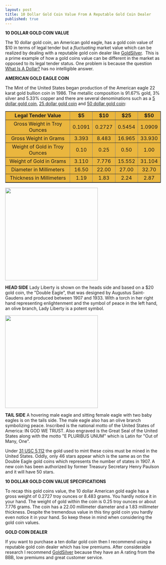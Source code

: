 ```yaml
---
layout: post
title: 10 Dollar Gold Coin Value From A Reputable Gold Coin Dealer
published: true
---
```

<p><strong>10 DOLLAR GOLD COIN VALUE</strong></p>
<p>The 10 dollar gold coin, an American gold eagle, has a gold coin value of $10 in terms of legal tender but a <em>fluctuating</em> market value which can be realized by dealing with a reputable gold coin dealer like <a title="10 dollar gold coin value" href="http://www.runtogold.com/10dollargoldcoinvalue" target="_blank">GoldSilver</a>.  This is a prime example of how a gold coins value can be different in the market as opposed to its legal tender status. One problem is because the question <a title="what is a dollar" href="http://www.runtogold.com/2009/05/define-the-dollar-or-else/" target="_blank">What Is A Dollar?</a> has no intelligible answer.</p>
<p><strong>AMERICAN GOLD EAGLE COIN</strong></p>
<p>The Mint of the United States began production of the American eagle 22 karat gold bullion coin in 1986. The metallic composition is 91.67% gold, 3% silver and 5.33% copper and there are several denominations such as a <a title="5 dollar gold coin value" href="http://www.runtogold.com/how-to-buy-gold-or-silver/5-dollar-gold-coin-value-gold-coin-dealer/" target="_blank">5 dollar gold coin</a>, <a title="25 dollar gold coin value" href="http://www.runtogold.com/how-to-buy-gold-or-silver/25-dollar-gold-coin-value-gold-coin-dealer/" target="_blank">25 dollar gold coin</a> and <a title="50 dollar gold coin value" href="http://www.runtogold.com/how-to-buy-gold-or-silver/50-dollar-gold-coin-value-gold-coin-dealer/" target="_blank">50 dollar gold coin</a>:</p>
<table style="background-color: #eab63e;" width="520" border="1" cellspacing="3" cellpadding="3">
<tbody>
<tr>
<td style="text-align: center;"><strong>Legal Tender Value</strong></td>
<td style="text-align: center;"><strong>$5</strong></td>
<td style="text-align: center;"><strong>$10</strong></td>
<td style="text-align: center;"><strong>$25</strong></td>
<td style="text-align: center;"><strong>$50</strong></td>
</tr>
<tr>
<td style="text-align: center;">Gross Weight in Troy Ounces</td>
<td style="text-align: center;">0.1091</td>
<td style="text-align: center;">0.2727</td>
<td style="text-align: center;">0.5454</td>
<td style="text-align: center;">1.0909</td>
</tr>
<tr>
<td style="text-align: center;">Gross Weight in Grams</td>
<td style="text-align: center;">3.393</td>
<td style="text-align: center;">8.483</td>
<td style="text-align: center;">16.965</td>
<td style="text-align: center;">33.930</td>
</tr>
<tr>
<td style="text-align: center;">Weight of Gold in Troy Ounces</td>
<td style="text-align: center;">0.10</td>
<td style="text-align: center;">0.25</td>
<td style="text-align: center;">0.50</td>
<td style="text-align: center;">1.00</td>
</tr>
<tr>
<td style="text-align: center;">Weight of Gold in Grams</td>
<td style="text-align: center;">3.110</td>
<td style="text-align: center;">7.776</td>
<td style="text-align: center;">15.552</td>
<td style="text-align: center;">31.104</td>
</tr>
<tr>
<td style="text-align: center;">Diameter in Millimeters</td>
<td style="text-align: center;">16.50</td>
<td style="text-align: center;">22.00</td>
<td style="text-align: center;">27.00</td>
<td style="text-align: center;">32.70</td>
</tr>
<tr>
<td style="text-align: center;">Thickness in Millimeters</td>
<td style="text-align: center;">1.19</td>
<td style="text-align: center;">1.83</td>
<td style="text-align: center;">2.24</td>
<td style="text-align: center;">2.87</td>
</tr>
</tbody>
</table>
<p><img class="aligncenter" title="10 dollar gold coins value head" src="{{ site.baseurl }}/images/10-dollar-gold-coins-value-head.jpg" alt="" width="300" height="300" /></p>
<p><strong>HEAD SIDE</strong> Lady Liberty is shown on the heads side and based on a $20 gold coin, the "Double Eagle", that was designed by Augustus Saint-Gaudens and produced between 1907 and 1933. WIth a torch in her right hand representing enlightenment and the symbol of peace in the left hand, an olive branch, Lady Liberty is a potent symbol.</p>
<p><img class="aligncenter" title="10 dollar gold coins value tail" src="{{ site.baseurl }}/images/10-dollar-gold-coin-values-tail.jpg" alt="" width="300" height="300" /></p>
<p><strong>TAIL SIDE</strong> A hovering male eagle and sitting female eagle with two baby eagles is on the tails side. The male eagle also has an olive branch symbolizing peace. Inscribed is the national motto of the United States of America: IN GOD WE TRUST. Also engraved is the Great Seal of the United States along with the motto "E PLURIBUS UNUM" which is Latin for "Out of Many, One".</p>
<p>Under <a title="united states code" href="http://www.law.cornell.edu/uscode/31/5112.html" target="_blank">31 USC 5,112</a> the gold used to mint these coins must be mined in the United States. Oddly, only 46 stars appear which is the same as on the Double Eagle gold coins which represents the number of states in 1907. A new coin has been authorized by former Treasury Secretary Henry Paulson and it will have 50 stars.</p>
<p><strong>10 DOLLAR GOLD COIN VALUE SPECIFICATIONS</strong></p>
<p>To recap this gold coins value, the 10 dollar American gold eagle has a gross weight of 0.2727 troy ounces or 8.483 grams. You hardly notice it in your hand. The weight of gold within the coin is 0.25 troy ounces or about 7.776 grams. The coin has a 22.00 millimeter diameter and a 1.83 millimeter thickness. Despite the tremendous value in this tiny gold coin you hardly even notice it in your hand. So keep these in mind when considering the gold coin values.</p>
<p><strong>GOLD COIN DEALER</strong></p>
<p>If you want to purchase a ten dollar gold coin then I recommend using a reputable gold coin dealer which has low premiums. After considerable research I recommend <a title="10 dollar gold coin value" href="http://www.runtogold.com/10dollargoldcoinvalue" target="_blank">GoldSilver</a> because they have an A rating from the BBB, low premiums and great customer service.</p>
